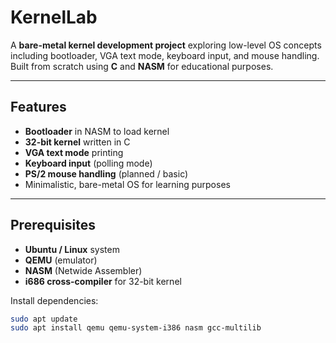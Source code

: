 # KernelLab

A **bare-metal kernel development project** exploring low-level OS concepts including bootloader, VGA text mode, keyboard input, and mouse handling. Built from scratch using **C** and **NASM** for educational purposes.

---

## Features

- **Bootloader** in NASM to load kernel
- **32-bit kernel** written in C
- **VGA text mode** printing
- **Keyboard input** (polling mode)
- **PS/2 mouse handling** (planned / basic)
- Minimalistic, bare-metal OS for learning purposes

---

## Prerequisites

- **Ubuntu / Linux** system
- **QEMU** (emulator)
- **NASM** (Netwide Assembler)
- **i686 cross-compiler** for 32-bit kernel

Install dependencies:

```bash
sudo apt update
sudo apt install qemu qemu-system-i386 nasm gcc-multilib
